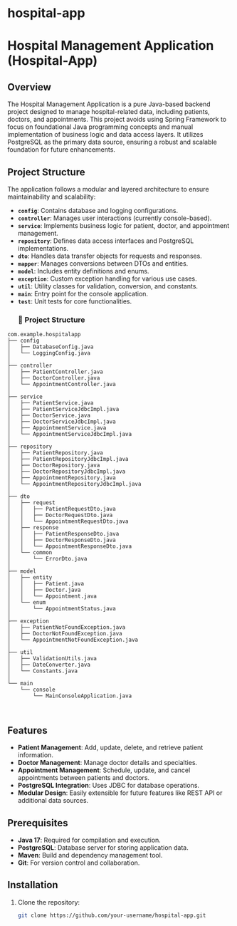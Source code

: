 # hospital-app
# Hospital Management Application (Hospital-App)

## Overview
The Hospital Management Application is a pure Java-based backend project designed to manage hospital-related data, including patients, doctors, and appointments. This project avoids using Spring Framework to focus on foundational Java programming concepts and manual implementation of business logic and data access layers. It utilizes PostgreSQL as the primary data source, ensuring a robust and scalable foundation for future enhancements.

## Project Structure
The application follows a modular and layered architecture to ensure maintainability and scalability:
- **`config`**: Contains database and logging configurations.
- **`controller`**: Manages user interactions (currently console-based).
- **`service`**: Implements business logic for patient, doctor, and appointment management.
- **`repository`**: Defines data access interfaces and PostgreSQL implementations.
- **`dto`**: Handles data transfer objects for requests and responses.
- **`mapper`**: Manages conversions between DTOs and entities.
- **`model`**: Includes entity definitions and enums.
- **`exception`**: Custom exception handling for various use cases.
- **`util`**: Utility classes for validation, conversion, and constants.
- **`main`**: Entry point for the console application.
- **`test`**: Unit tests for core functionalities.
  ### 📁 Project Structure

```
com.example.hospitalapp
├── config
│   ├── DatabaseConfig.java
│   └── LoggingConfig.java
│
├── controller
│   ├── PatientController.java
│   ├── DoctorController.java
│   └── AppointmentController.java
│
├── service
│   ├── PatientService.java
│   ├── PatientServiceJdbcImpl.java
│   ├── DoctorService.java
│   ├── DoctorServiceJdbcImpl.java
│   ├── AppointmentService.java
│   └── AppointmentServiceJdbcImpl.java
│
├── repository
│   ├── PatientRepository.java
│   ├── PatientRepositoryJdbcImpl.java
│   ├── DoctorRepository.java
│   ├── DoctorRepositoryJdbcImpl.java
│   ├── AppointmentRepository.java
│   └── AppointmentRepositoryJdbcImpl.java
│
├── dto
│   ├── request
│   │   ├── PatientRequestDto.java
│   │   ├── DoctorRequestDto.java
│   │   └── AppointmentRequestDto.java
│   ├── response
│   │   ├── PatientResponseDto.java
│   │   ├── DoctorResponseDto.java
│   │   └── AppointmentResponseDto.java
│   └── common
│       └── ErrorDto.java
│
├── model
│   ├── entity
│   │   ├── Patient.java
│   │   ├── Doctor.java
│   │   └── Appointment.java
│   └── enum
│       └── AppointmentStatus.java
│
├── exception
│   ├── PatientNotFoundException.java
│   ├── DoctorNotFoundException.java
│   └── AppointmentNotFoundException.java
│
├── util
│   ├── ValidationUtils.java
│   ├── DateConverter.java
│   └── Constants.java
│
└── main
    └── console
        └── MainConsoleApplication.java



```
## Features
- **Patient Management**: Add, update, delete, and retrieve patient information.
- **Doctor Management**: Manage doctor details and specialties.
- **Appointment Management**: Schedule, update, and cancel appointments between patients and doctors.
- **PostgreSQL Integration**: Uses JDBC for database operations.
- **Modular Design**: Easily extensible for future features like REST API or additional data sources.

## Prerequisites
- **Java 17**: Required for compilation and execution.
- **PostgreSQL**: Database server for storing application data.
- **Maven**: Build and dependency management tool.
- **Git**: For version control and collaboration.

## Installation
1. Clone the repository:
   ```bash
   git clone https://github.com/your-username/hospital-app.git
